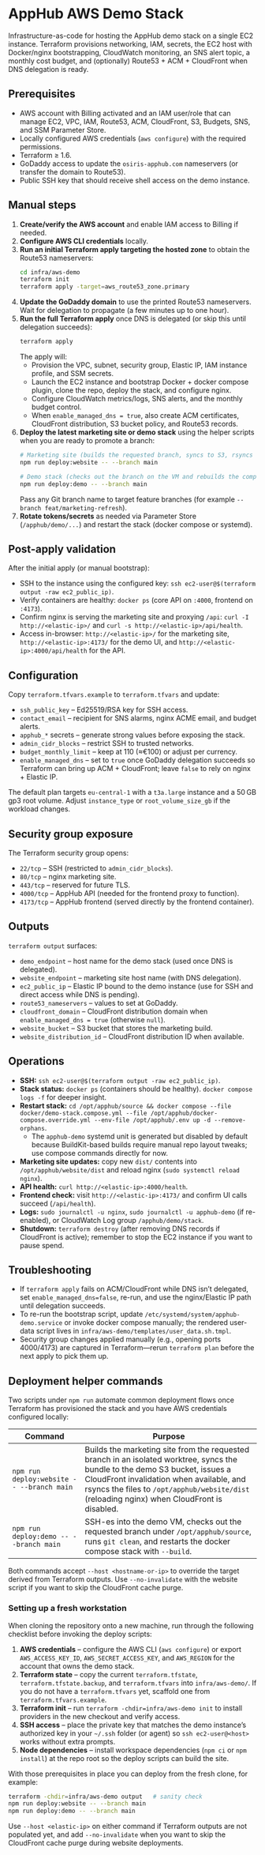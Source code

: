 # AppHub AWS Demo Stack

Infrastructure-as-code for hosting the AppHub demo stack on a single EC2 instance. Terraform provisions networking, IAM, secrets, the EC2 host with Docker/nginx bootstrapping, CloudWatch monitoring, an SNS alert topic, a monthly cost budget, and (optionally) Route53 + ACM + CloudFront when DNS delegation is ready.

## Prerequisites
- AWS account with Billing activated and an IAM user/role that can manage EC2, VPC, IAM, Route53, ACM, CloudFront, S3, Budgets, SNS, and SSM Parameter Store.
- Locally configured AWS credentials (`aws configure`) with the required permissions.
- Terraform ≥ 1.6.
- GoDaddy access to update the `osiris-apphub.com` nameservers (or transfer the domain to Route53).
- Public SSH key that should receive shell access on the demo instance.

## Manual steps
1. **Create/verify the AWS account** and enable IAM access to Billing if needed.
2. **Configure AWS CLI credentials** locally.
3. **Run an initial Terraform apply targeting the hosted zone** to obtain the Route53 nameservers:
   ```bash
   cd infra/aws-demo
   terraform init
   terraform apply -target=aws_route53_zone.primary
   ```
4. **Update the GoDaddy domain** to use the printed Route53 nameservers. Wait for delegation to propagate (a few minutes up to one hour).
5. **Run the full Terraform apply** once DNS is delegated (or skip this until delegation succeeds):
   ```bash
   terraform apply
   ```
   The apply will:
   - Provision the VPC, subnet, security group, Elastic IP, IAM instance profile, and SSM secrets.
   - Launch the EC2 instance and bootstrap Docker + docker compose plugin, clone the repo, deploy the stack, and configure nginx.
   - Configure CloudWatch metrics/logs, SNS alerts, and the monthly budget control.
   - When `enable_managed_dns = true`, also create ACM certificates, CloudFront distribution, S3 bucket policy, and Route53 records.
6. **Deploy the latest marketing site or demo stack** using the helper scripts when you are ready to promote a branch:
   ```bash
   # Marketing site (builds the requested branch, syncs to S3, rsyncs to the VM when CloudFront is disabled)
   npm run deploy:website -- --branch main

   # Demo stack (checks out the branch on the VM and rebuilds the compose stack)
   npm run deploy:demo -- --branch main
   ```
   Pass any Git branch name to target feature branches (for example `--branch feat/marketing-refresh`).
7. **Rotate tokens/secrets** as needed via Parameter Store (`/apphub/demo/...`) and restart the stack (docker compose or systemd).

## Post-apply validation
After the initial apply (or manual bootstrap):
- SSH to the instance using the configured key: `ssh ec2-user@$(terraform output -raw ec2_public_ip)`.
- Verify containers are healthy: `docker ps` (core API on `:4000`, frontend on `:4173`).
- Confirm nginx is serving the marketing site and proxying `/api`: `curl -I http://<elastic-ip>/` and `curl -s http://<elastic-ip>/api/health`.
- Access in-browser: `http://<elastic-ip>/` for the marketing site, `http://<elastic-ip>:4173/` for the demo UI, and `http://<elastic-ip>:4000/api/health` for the API.

## Configuration
Copy `terraform.tfvars.example` to `terraform.tfvars` and update:
- `ssh_public_key` – Ed25519/RSA key for SSH access.
- `contact_email` – recipient for SNS alarms, nginx ACME email, and budget alerts.
- `apphub_*` secrets – generate strong values before exposing the stack.
- `admin_cidr_blocks` – restrict SSH to trusted networks.
- `budget_monthly_limit` – keep at 110 (≈€100) or adjust per currency.
- `enable_managed_dns` – set to `true` once GoDaddy delegation succeeds so Terraform can bring up ACM + CloudFront; leave `false` to rely on nginx + Elastic IP.

The default plan targets `eu-central-1` with a `t3a.large` instance and a 50 GB gp3 root volume. Adjust `instance_type` or `root_volume_size_gb` if the workload changes.

## Security group exposure
The Terraform security group opens:
- `22/tcp` – SSH (restricted to `admin_cidr_blocks`).
- `80/tcp` – nginx marketing site.
- `443/tcp` – reserved for future TLS.
- `4000/tcp` – AppHub API (needed for the frontend proxy to function).
- `4173/tcp` – AppHub frontend (served directly by the frontend container).

## Outputs
`terraform output` surfaces:
- `demo_endpoint` – host name for the demo stack (used once DNS is delegated).
- `website_endpoint` – marketing site host name (with DNS delegation).
- `ec2_public_ip` – Elastic IP bound to the demo instance (use for SSH and direct access while DNS is pending).
- `route53_nameservers` – values to set at GoDaddy.
- `cloudfront_domain` – CloudFront distribution domain when `enable_managed_dns = true` (otherwise `null`).
- `website_bucket` – S3 bucket that stores the marketing build.
- `website_distribution_id` – CloudFront distribution ID when available.

## Operations
- **SSH:** `ssh ec2-user@$(terraform output -raw ec2_public_ip)`.
- **Stack status:** `docker ps` (containers should be healthy). `docker compose logs -f` for deeper insight.
- **Restart stack:** `cd /opt/apphub/source && docker compose --file docker/demo-stack.compose.yml --file /opt/apphub/docker-compose.override.yml --env-file /opt/apphub/.env up -d --remove-orphans`.
  - The `apphub-demo` systemd unit is generated but disabled by default because BuildKit-based builds require manual repo layout tweaks; use compose commands directly for now.
- **Marketing site updates:** copy new `dist/` contents into `/opt/apphub/website/dist` and reload nginx (`sudo systemctl reload nginx`).
- **API health:** `curl http://<elastic-ip>:4000/health`.
- **Frontend check:** visit `http://<elastic-ip>:4173/` and confirm UI calls succeed (`/api/health`).
- **Logs:** `sudo journalctl -u nginx`, `sudo journalctl -u apphub-demo` (if re-enabled), or CloudWatch Log group `/apphub/demo/stack`.
- **Shutdown:** `terraform destroy` (after removing DNS records if CloudFront is active); remember to stop the EC2 instance if you want to pause spend.

## Troubleshooting
- If `terraform apply` fails on ACM/CloudFront while DNS isn’t delegated, set `enable_managed_dns=false`, re-run, and use the nginx/Elastic IP path until delegation succeeds.
- To re-run the bootstrap script, update `/etc/systemd/system/apphub-demo.service` or invoke docker compose manually; the rendered user-data script lives in `infra/aws-demo/templates/user_data.sh.tmpl`.
- Security group changes applied manually (e.g., opening ports 4000/4173) are captured in Terraform—rerun `terraform plan` before the next apply to pick them up.

## Deployment helper commands

Two scripts under `npm run` automate common deployment flows once Terraform has provisioned the stack and you have AWS credentials configured locally:

| Command | Purpose |
| --- | --- |
| `npm run deploy:website -- --branch main` | Builds the marketing site from the requested branch in an isolated worktree, syncs the bundle to the demo S3 bucket, issues a CloudFront invalidation when available, and rsyncs the files to `/opt/apphub/website/dist` (reloading nginx) when CloudFront is disabled. |
| `npm run deploy:demo -- --branch main` | SSH-es into the demo VM, checks out the requested branch under `/opt/apphub/source`, runs `git clean`, and restarts the docker compose stack with `--build`. |

Both commands accept `--host <hostname-or-ip>` to override the target derived from Terraform outputs. Use `--no-invalidate` with the website script if you want to skip the CloudFront cache purge.

### Setting up a fresh workstation

When cloning the repository onto a new machine, run through the following checklist before invoking the deploy scripts:

1. **AWS credentials** – configure the AWS CLI (`aws configure`) or export `AWS_ACCESS_KEY_ID`, `AWS_SECRET_ACCESS_KEY`, and `AWS_REGION` for the account that owns the demo stack.
2. **Terraform state** – copy the current `terraform.tfstate`, `terraform.tfstate.backup`, and `terraform.tfvars` into `infra/aws-demo/`. If you do not have a `terraform.tfvars` yet, scaffold one from `terraform.tfvars.example`.
3. **Terraform init** – run `terraform -chdir=infra/aws-demo init` to install providers in the new checkout and verify access.
4. **SSH access** – place the private key that matches the demo instance’s authorized key in your `~/.ssh` folder (or agent) so `ssh ec2-user@<host>` works without extra prompts.
5. **Node dependencies** – install workspace dependencies (`npm ci` or `npm install`) at the repo root so the deploy scripts can build the site.

With those prerequisites in place you can deploy from the fresh clone, for example:

```bash
terraform -chdir=infra/aws-demo output   # sanity check
npm run deploy:website -- --branch main
npm run deploy:demo -- --branch main
```

Use `--host <elastic-ip>` on either command if Terraform outputs are not populated yet, and add `--no-invalidate` when you want to skip the CloudFront cache purge during website deployments.
